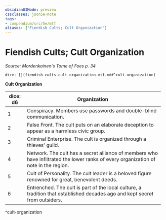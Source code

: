 ```yaml
---
obsidianUIMode: preview
cssclasses: json5e-note
tags:
- compendium/src/5e/mtf
aliases: ["Fiendish Cults; Cult Organization"]
---
```

# Fiendish Cults; Cult Organization
*Source: Mordenkainen's Tome of Foes p. 34* 

`dice: [](fiendish-cults-cult-organization-mtf.md#^cult-organization)`

**Cult Organization**

| dice: d6 | Organization |
|----------|--------------|
| 1 | Conspiracy. Members use passwords and double-blind communication. |
| 2 | False Front. The cult puts on an elaborate deception to appear as a harmless civic group. |
| 3 | Criminal Enterprise. The cult is organized through a thieves' guild. |
| 4 | Network. The cult has a secret alliance of members who have infiltrated the lower ranks of every organization of note in the region. |
| 5 | Cult of Personality. The cult leader is a beloved figure renowned for great, benevolent deeds. |
| 6 | Entrenched. The cult is part of the local culture, a tradition that established decades ago and kept secret from outsiders. |
^cult-organization